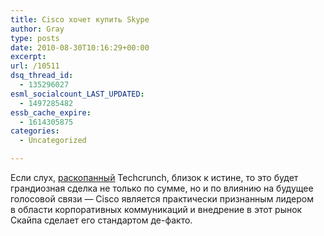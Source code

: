 ```yaml
---
title: Cisco хочет купить Skype
author: Gray
type: posts
date: 2010-08-30T10:16:29+00:00
excerpt:
url: /10511
dsq_thread_id:
  - 135296027
esml_socialcount_LAST_UPDATED:
  - 1497285482
essb_cache_expire:
  - 1614305875
categories:
  - Uncategorized

---
```








Если слух, <a href="http://techcrunch.com/2010/08/29/cisco-may-be-making-a-run-for-skype/" target="_blank">раскопанный</a> Techcrunch, близок к&nbsp;истине, то&nbsp;это будет грандиозная сделка не&nbsp;только по&nbsp;сумме, но&nbsp;и&nbsp;по&nbsp;влиянию на&nbsp;будущее голосовой связи&nbsp;&mdash; Cisco является практически признанным лидером в&nbsp;области корпоративных коммуникаций и&nbsp;внедрение в&nbsp;этот рынок Скайпа сделает его стандартом де-факто.